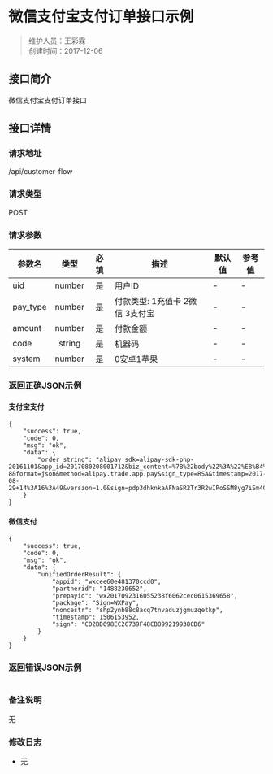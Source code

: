# 微信支付宝支付订单接口示例
>维护人员：王彩霖  
>创建时间：2017-12-06

## 接口简介
微信支付宝支付订单接口  

## 接口详情

### 请求地址
/api/customer-flow

### 请求类型
POST

### 请求参数
| 参数名 | 类型 | 必填 | 描述 | 默认值 | 参考值 |
| --- | :---: | :---: | --- | --- | --- |
| uid | number | 是 | 用户ID | - | - |
| pay_type | number | 是 | 付款类型: 1充值卡 2微信 3支付宝 | - | - |
| amount | number | 是 | 付款金额 | - | - |
| code | string | 是 | 机器码 | - | - |
| system | number | 是 | 0安卓1苹果 | - | - |

### 返回正确JSON示例

#### 支付宝支付
```
{
    "success": true,
    "code": 0,
    "msg": "ok",
    "data": {
        "order_string": "alipay_sdk=alipay-sdk-php-20161101&app_id=2017080208001712&biz_content=%7B%22body%22%3A%22%E8%B4%AD%E4%B9%B0%E5%95%86%E5%93%81%22%2C%22subject%22%3A%22%E5%95%86%E5%93%81%E6%98%8E%E7%BB%86%22%2C%22out_trade_no%22%3A%22201708291416486900%22%2C%22timeout_express%22%3A%2230m%22%2C%22total_amount%22%3A35.99%2C%22product_code%22%3A%22QUICK_MSECURITY_PAY%22%7D&charset=UTF-8&format=json&method=alipay.trade.app.pay&sign_type=RSA&timestamp=2017-08-29+14%3A16%3A49&version=1.0&sign=pdp3dhknkaAFNaSR2Tr3R2wIPoSSM8yg7iSm4CzeUN0rMFKAc9tYlx4n2iHsdUxZP%2BH4CAbrS2IW68Z%2F1J9n2DssaaFpWsAiY9BZNsjO3pAwafoQRGFEEt%2FLVt%2BoqGw%2BDZG7aKSI3Wt8hfPtKODiyJ%2FbvApIDutEXW6UAP7yo98%3D"
    }
}
```

#### 微信支付
```
{
    "success": true,
    "code": 0,
    "msg": "ok",
    "data": {
        "unifiedOrderResult": {
            "appid": "wxcee60e481370ccd0",
            "partnerid": "1488230652",
            "prepayid": "wx2017092316055238f6062cec0615369658",
            "package": "Sign=WXPay",
            "noncestr": "shp2ynb88c8acq7tnvaduzjgmuzqetkp",
            "timestamp": 1506153952,
            "sign": "CD2BD098EC2C739F48CB899219938CD6"
        }
    }
}
```
### 返回错误JSON示例
```javascript

```

### 备注说明
无

### 修改日志
- 无

